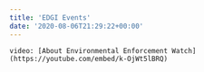 ```yaml
---
title: 'EDGI Events'
date: '2020-08-06T21:29:22+00:00'
---
```


<!--- This is an HTML comment in Markdown -->
`video: [About Environmental Enforcement Watch](https://youtube.com/embed/k-OjWt5lBRQ)`